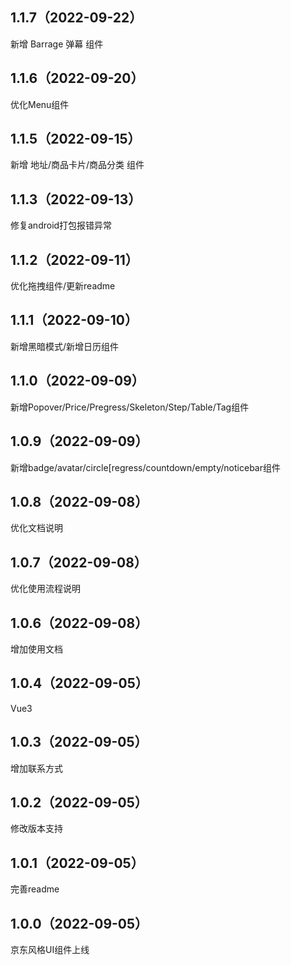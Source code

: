 ## 1.1.7（2022-09-22）
新增 Barrage 弹幕 组件
## 1.1.6（2022-09-20）
优化Menu组件
## 1.1.5（2022-09-15）
新增 地址/商品卡片/商品分类 组件
## 1.1.3（2022-09-13）
修复android打包报错异常
## 1.1.2（2022-09-11）
优化拖拽组件/更新readme
## 1.1.1（2022-09-10）
新增黑暗模式/新增日历组件
## 1.1.0（2022-09-09）
新增Popover/Price/Pregress/Skeleton/Step/Table/Tag组件
## 1.0.9（2022-09-09）
新增badge/avatar/circle[regress/countdown/empty/noticebar组件
## 1.0.8（2022-09-08）
优化文档说明
## 1.0.7（2022-09-08）
优化使用流程说明
## 1.0.6（2022-09-08）
增加使用文档
## 1.0.4（2022-09-05）
Vue3
## 1.0.3（2022-09-05）
增加联系方式
## 1.0.2（2022-09-05）
修改版本支持
## 1.0.1（2022-09-05）
完善readme
## 1.0.0（2022-09-05）
京东风格UI组件上线
